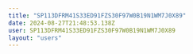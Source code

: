 ```yaml
---
title: "SP113DFRM41S33ED91FZS30F97W0B19N1WM7J0X89"
date: 2024-08-27T21:48:53.138Z
user: SP113DFRM41S33ED91FZS30F97W0B19N1WM7J0X89
layout: "users"
---
```

    